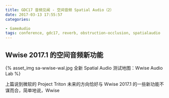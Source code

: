 ```yaml
---
title: GDC17 音频见闻 - 空间音频 Spatial Audio（2）
date: 2017-03-13 17:55:57
categories: 

- GameAudio
tags: conference, gdc17, reverb, obstruction-occlusion, spatialaudio
---
```


## Wwise 2017.1 的空间音频新功能

{% asset_img sa-wwise-wal.jpg 全新 Spatial Audio 测试地图：Wwise Audio Lab %}

上篇说到微软的 Project Triton 未来的方向恰好与 Wwise 2017.1 的一些新功能不谋而合，简单地说，Wwise